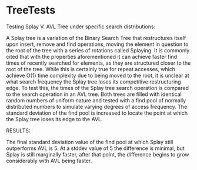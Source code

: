 # TreeTests
Testing Splay V. AVL Tree under specific search distributions:

A Splay tree is a variation of the Binary Search Tree that restructures itself upon insert, remove and find operations, moving the element in 
question to the root of the tree with a series of rotations called Splaying. It is commonly cited that with the properties aforementioned it can achieve faster find times of recently searched for elements, as they are structured closer to the root of the tree. While this is certainly true for repeat accesses, which achieve O(1) time complexity due to being moved to the root, it is unclear at what search frequency the Splay tree loses its competitive restructuring edge. To test this, the times of the Splay tree search operation is compared to the search operation in an AVL tree. Both trees are filled with identical random numbers of uniform nature and tested with a find pool of normally distributed numbers to simulate varying degrees of access frequency. The standard deviation of the find pool is increased to locate the point at which the Splay tree loses its edge to the AVL.

RESULTS:

The final standard deviation value of the find pool at which Splay still outperforms AVL is 5. At a stddev value of 5 the difference is minimal, but Splay is still marginally faster, after that point, the difference begins to grow considerably with AVL being faster. 
